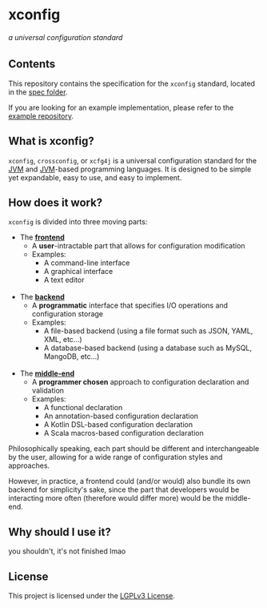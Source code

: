 # xconfig 

###### *a universal configuration standard*

## Contents

This repository contains the specification for the `xconfig` standard, located in the [spec folder](spec/README.md).

If you are looking for an example implementation, please refer to the [example repository](https://github.com/stardust-enterprises/xconfig-example-impl).

## What is xconfig?

`xconfig`, `crossconfig`, or `xcfg4j` is a universal configuration standard for the [JVM] and [JVM]-based programming languages. 
It is designed to be simple yet expandable, easy to use, and easy to implement.

## How does it work?

`xconfig` is divided into three moving parts:
- The [**frontend**](frontend/README.md)
  - A **user**-intractable part that allows for configuration modification
  - Examples:
    - A command-line interface
    - A graphical interface
    - A text editor
<br><br>
- The [**backend**](backend/README.md)
  - A **programmatic** interface that specifies I/O operations and configuration storage
  - Examples:
    - A file-based backend (using a file format such as JSON, YAML, XML, etc...)
    - A database-based backend (using a database such as MySQL, MangoDB, etc...)
<br><br>
- The [**middle-end**](middle-end/README.md)
  - A **programmer chosen** approach to configuration declaration and validation
  - Examples:
    - A functional declaration 
    - An annotation-based configuration declaration
    - A Kotlin DSL-based configuration declaration
    - A Scala macros-based configuration declaration

Philosophically speaking, each part should be different and interchangeable by the user, allowing for a wide range of
configuration styles and approaches. 

However, in practice, a frontend could (and/or would) also bundle its own backend 
for simplicity's sake, since the part that developers would be interacting more often
(therefore would differ more) would be the middle-end.

## Why should I use it?

you shouldn't, it's not finished lmao

## License

This project is licensed under the [LGPLv3 License](LICENSE).

<!-- Links -->
[JVM]: https://en.wikipedia.org/wiki/Java_virtual_machine
